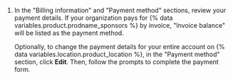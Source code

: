 1. In the "Billing information" and "Payment method" sections, review your payment details. If your organization pays for {% data variables.product.prodname_sponsors %} by invoice, "Invoice balance" will be listed as the payment method.

    Optionally, to change the payment details for your entire account on {% data variables.location.product_location %}, in the "Payment method" section, click **Edit**. Then, follow the prompts to complete the payment form.
